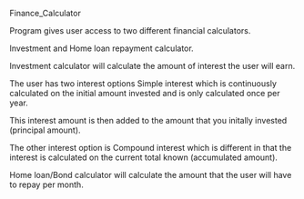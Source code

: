 Finance_Calculator 

Program gives user access to two different financial calculators.

Investment and Home loan repayment calculator.

Investment calculator will calculate the amount of interest the user will earn.

The user has two interest options Simple interest which is continuously calculated on the initial amount invested and is only calculated once per year. 

This interest amount is then added to the amount that you initally invested (principal amount). 

The other interest option is Compound interest which is different in that the interest is calculated on the current total known (accumulated amount).


Home loan/Bond calculator will calculate the amount that the user will have to repay per month.
